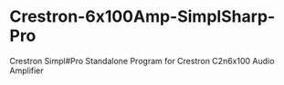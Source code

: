 # Crestron-6x100Amp-SimplSharp-Pro
Crestron Simpl#Pro Standalone Program for Crestron C2n6x100 Audio Amplifier
